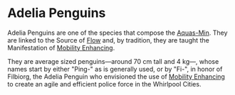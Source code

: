 # Adelia Penguins
Adelia Penguins are one of the species that compose the <a href='#' class='note-link' data-id='Aquas-Min' onclick="Shiny.setInputValue('linked_doc_click', 'Aquas-Min', {priority: 'event'}); return false;">Aquas-Min</a>. They are linked to the Source of <a href='#' class='note-link' data-id='Flow' onclick="Shiny.setInputValue('linked_doc_click', 'Flow', {priority: 'event'}); return false;">Flow</a> and, by tradition, they are taught the Manifestation of <a href='#' class='note-link' data-id='Mobility Enhancing' onclick="Shiny.setInputValue('linked_doc_click', 'Mobility Enhancing', {priority: 'event'}); return false;">Mobility Enhancing</a>.

They are average sized penguins—around 70 cm tall and 4 kg—, whose names start by either "Ping-" as is generally used, or by "Fi-", in honor of Filbiorg, the Adelia Penguin who envisioned the use of <a href='#' class='note-link' data-id='Mobility Enhancing' onclick="Shiny.setInputValue('linked_doc_click', 'Mobility Enhancing', {priority: 'event'}); return false;">Mobility Enhancing</a> to create an agile and efficient police force in the Whirlpool Cities.
